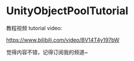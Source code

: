 # UnityObjectPoolTutorial

教程视频 tutorial video: 

https://www.bilibili.com/video/BV14T4y197bW

觉得内容不错，记得订阅我的频道~
